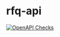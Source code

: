 # rfq-api

[![OpenAPI Checks](https://github.com/SteppingRazor/rfq-api/actions/workflows/actions.yml/badge.svg?branch=main)](https://github.com/SteppingRazor/rfq-api/actions/workflows/actions.yml)